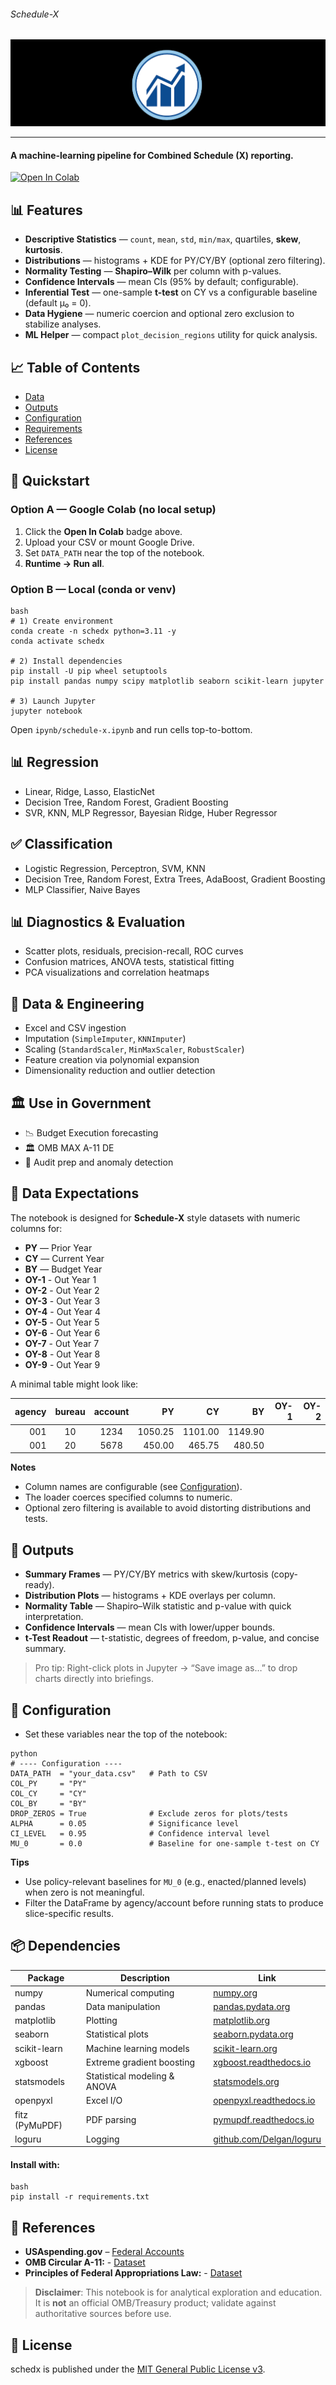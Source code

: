 ###### Schedule-X
![](https://github.com/is-leeroy-jenkins/Sched-X/blob/master/resources/images/git/schedx.png)
___
#### A machine-learning pipeline for Combined Schedule (X) reporting.

[![Open In Colab](https://colab.research.google.com/assets/colab-badge.svg)](https://colab.research.google.com/github/is-leeroy-jenkins/schedx/blob/master/schedule-x.ipynb)

## 📊 Features

- **Descriptive Statistics** — `count`, `mean`, `std`, `min/max`, quartiles, **skew**, **kurtosis**.
- **Distributions** — histograms + KDE for PY/CY/BY (optional zero filtering).
- **Normality Testing** — **Shapiro–Wilk** per column with p-values.
- **Confidence Intervals** — mean CIs (95% by default; configurable).
- **Inferential Test** — one-sample **t-test** on CY vs a configurable baseline (default μ₀ = 0).
- **Data Hygiene** — numeric coercion and optional zero exclusion to stabilize analyses.
- **ML Helper** — compact `plot_decision_regions` utility for quick analysis.



## 📈 Table of Contents

- [Data](#-data-expectations)
- [Outputs](#-outputs)
- [Configuration](#-configuration)
- [Requirements](#-requirements)
- [References](#-references)
- [License](#-license)



## 🎯 Quickstart

### Option A — Google Colab (no local setup)

1. Click the **Open In Colab** badge above.
2. Upload your CSV or mount Google Drive.
3. Set `DATA_PATH` near the top of the notebook.
4. **Runtime → Run all**.

### Option B — Local (conda or venv)

```
bash
# 1) Create environment
conda create -n schedx python=3.11 -y
conda activate schedx

# 2) Install dependencies
pip install -U pip wheel setuptools
pip install pandas numpy scipy matplotlib seaborn scikit-learn jupyter

# 3) Launch Jupyter
jupyter notebook
```

Open `ipynb/schedule-x.ipynb` and run cells top-to-bottom.

## 📊 Regression

- Linear, Ridge, Lasso, ElasticNet
- Decision Tree, Random Forest, Gradient Boosting
- SVR, KNN, MLP Regressor, Bayesian Ridge, Huber Regressor

## ✅ Classification

- Logistic Regression, Perceptron, SVM, KNN
- Decision Tree, Random Forest, Extra Trees, AdaBoost, Gradient Boosting
- MLP Classifier, Naive Bayes

## 📊 Diagnostics & Evaluation

- Scatter plots, residuals, precision-recall, ROC curves
- Confusion matrices, ANOVA tests, statistical fitting
- PCA visualizations and correlation heatmaps

## 📁 Data & Engineering

- Excel and CSV ingestion
- Imputation (`SimpleImputer`, `KNNImputer`)
- Scaling (`StandardScaler`, `MinMaxScaler`, `RobustScaler`)
- Feature creation via polynomial expansion
- Dimensionality reduction and outlier detection

## 🏛️ Use in Government

- 📉 Budget Execution forecasting
- 🏛️ OMB MAX A-11 DE 
- 🧮 Audit prep and  anomaly detection

## 🔎 Data Expectations

The notebook is designed for **Schedule-X** style datasets with numeric columns for:

- **PY** — Prior Year
- **CY** — Current Year
- **BY** — Budget Year
- **OY-1** - Out Year 1
- **OY-2** - Out Year 2
- **OY-3** - Out Year 3
- **OY-4** - Out Year 4
- **OY-5** - Out Year 5
- **OY-6** - Out Year 6
- **OY-7** - Out Year 7
- **OY-8** - Out Year 8
- **OY-9** - Out Year 9

A minimal table might look like:

| agency | bureau | account | PY      | CY      | BY      | OY-1      | OY-2       |
|-------:|:------:|:-------:|--------:|--------:|--------:|----------:|-----------:|
| 001    | 10     | 1234    | 1050.25 | 1101.00 | 1149.90 |           |            |
| 001    | 20     | 5678    |  450.00 |  465.75 |  480.50 |           |            |

**Notes**

- Column names are configurable (see [Configuration](#-configuration)).
- The loader coerces specified columns to numeric.
- Optional zero filtering is available to avoid distorting distributions and tests.



## 📏 Outputs

- **Summary Frames** — PY/CY/BY metrics with skew/kurtosis (copy-ready).
- **Distribution Plots** — histograms + KDE overlays per column.
- **Normality Table** — Shapiro–Wilk statistic and p-value with quick interpretation.
- **Confidence Intervals** — mean CIs with lower/upper bounds.
- **t-Test Readout** — t-statistic, degrees of freedom, p-value, and concise summary.

> Pro tip: Right-click plots in Jupyter → “Save image as…” to drop charts directly into briefings.



## 🎯 Configuration

- Set these variables near the top of the notebook:

```
python
# ---- Configuration ----
DATA_PATH  = "your_data.csv"   # Path to CSV
COL_PY     = "PY"
COL_CY     = "CY"
COL_BY     = "BY"
DROP_ZEROS = True              # Exclude zeros for plots/tests
ALPHA      = 0.05              # Significance level
CI_LEVEL   = 0.95              # Confidence interval level
MU_0       = 0.0               # Baseline for one-sample t-test on CY
```

**Tips**

- Use policy-relevant baselines for `MU_0` (e.g., enacted/planned levels) when zero is not
  meaningful.
- Filter the DataFrame by agency/account before running stats to produce slice-specific results.

## 📦 Dependencies

| Package       | Description                          | Link                                               |
|---------------|--------------------------------------|----------------------------------------------------|
| numpy         | Numerical computing                   | [numpy.org](https://numpy.org/)                    |
| pandas        | Data manipulation                     | [pandas.pydata.org](https://pandas.pydata.org/)    |
| matplotlib    | Plotting                              | [matplotlib.org](https://matplotlib.org/)          |
| seaborn       | Statistical plots                     | [seaborn.pydata.org](https://seaborn.pydata.org/)  |
| scikit-learn  | Machine learning models               | [scikit-learn.org](https://scikit-learn.org/)      |
| xgboost       | Extreme gradient boosting             | [xgboost.readthedocs.io](https://xgboost.readthedocs.io/) |
| statsmodels   | Statistical modeling & ANOVA          | [statsmodels.org](https://www.statsmodels.org/)    |
| openpyxl      | Excel I/O                             | [openpyxl.readthedocs.io](https://openpyxl.readthedocs.io/) |
| fitz (PyMuPDF)| PDF parsing                           | [pymupdf.readthedocs.io](https://pymupdf.readthedocs.io/) |
| loguru        | Logging                               | [github.com/Delgan/loguru](https://github.com/Delgan/loguru) |




#### Install with:

```
bash
pip install -r requirements.txt
```



## 🧩 References

- **USAspending.gov**  – [Federal Accounts](https://www.usaspending.gov/federal_account)
- **OMB Circular A-11:** - [Dataset](https://www.kaggle.com/datasets/terryeppler/omb-circular-a-11)
- **Principles of Federal Appropriations Law:** - [Dataset](https://www.kaggle.com/datasets/terryeppler/principles-of-federal-appropriations-law)

> **Disclaimer**: This notebook is for analytical exploration and education.  
> It is **not** an official OMB/Treasury product; validate against authoritative sources before use.

## 📝 License

schedx is published under
the [MIT General Public License v3](https://github.com/is-leeroy-jenkins/Sched-X/blob/master/LICENSE.txt).





